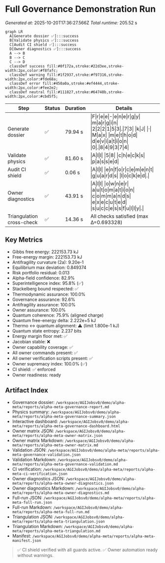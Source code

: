 # Full Governance Demonstration Run
*Generated at:* 2025-10-20T17:36:27.566Z
*Total runtime:* 205.52 s

```mermaid
graph LR
  A[Generate dossier ✅]:::success
  B[Validate physics ✅]:::success
  C[Audit CI shield ✅]:::success
  D[Owner diagnostics ✅]:::success
  A --> B
  B --> C
  C --> D
  classDef success fill:#0f172a,stroke:#22d3ee,stroke-width:2px,color:#f8fafc;
  classDef warning fill:#1f2937,stroke:#f97316,stroke-width:2px,color:#fde68a;
  classDef error fill:#450a0a,stroke:#ef4444,stroke-width:2px,color:#fee2e2;
  classDef neutral fill:#111827,stroke:#64748b,stroke-width:2px,color:#cbd5f5;
```

| Step | Status | Duration | Details |
| --- | --- | --- | --- |
| Generate dossier | ✅ | 79.94 s | \|F\|r\|e\|e\|-\|e\|n\|e\|r\|g\|y\| \|m\|a\|r\|g\|i\|n\| \|2\|2\|2\|1\|5\|3\|.\|7\|3\| \|k\|J\| \|·\| \|M\|a\|x\| \|m\|e\|t\|h\|o\|d\| \|d\|e\|v\|i\|a\|t\|i\|o\|n\| \|0\|.\|8\|4\|9\|3\|7\|4\| |
| Validate physics | ✅ | 81.60 s | \|A\|l\|l\| \|5\|8\| \|c\|h\|e\|c\|k\|s\| \|p\|a\|s\|s\|e\|d\| |
| Audit CI shield | ✅ | 0.06 s | \|A\|l\|l\| \|e\|n\|f\|o\|r\|c\|e\|m\|e\|n\|t\| \|g\|u\|a\|r\|d\|s\| \|l\|o\|c\|k\|e\|d\|.\| |
| Owner diagnostics | ✅ | 43.91 s | \|A\|l\|l\| \|o\|w\|n\|e\|r\| \|a\|u\|t\|o\|m\|a\|t\|i\|o\|n\| \|c\|o\|m\|m\|a\|n\|d\|s\| \|e\|x\|e\|c\|u\|t\|e\|d\| \|s\|u\|c\|c\|e\|s\|s\|f\|u\|l\|l\|y\|.\| |
| Triangulation cross-check | ✅ | 14.36 s | All checks satisfied (max Δ=0.693328) |

## Key Metrics
- Gibbs free energy: 222153.73 kJ
- Free-energy margin: 222153.73 kJ
- Antifragility curvature (2a): 9.20e-1
- Equilibrium max deviation: 0.849374
- Risk portfolio residual: 0.013
- Alpha-field confidence: 82.9%
- Superintelligence index: 95.8% (✅)
- Stackelberg bound respected: ✅
- Thermodynamic assurance: 100.0%
- Governance assurance: 92.6%
- Antifragility assurance: 100.0%
- Owner assurance: 100.0%
- Quantum coherence: 75.9% (aligned charge)
- Quantum free-energy delta: 2.222e+5 kJ
- Thermo ↔ quantum alignment: ⚠️ (limit 1.800e-1 kJ)
- Quantum state entropy: 2.237 bits
- Energy margin floor met: ✅
- Jacobian stable: ❌
- Owner capability coverage: ✅
- All owner commands present: ✅
- All owner verification scripts present: ✅
- Owner supremacy index: 100.0% (✅)
- CI shield: ✅ enforced
- Owner readiness: ready

## Artifact Index
- Governance dossier: `/workspace/AGIJobsv0/demo/alpha-meta/reports/alpha-meta-governance-report.md`
- Physics summary: `/workspace/AGIJobsv0/demo/alpha-meta/reports/alpha-meta-governance-summary.json`
- Interactive dashboard: `/workspace/AGIJobsv0/demo/alpha-meta/reports/alpha-meta-governance-dashboard.html`
- Owner matrix JSON: `/workspace/AGIJobsv0/demo/alpha-meta/reports/alpha-meta-owner-matrix.json`
- Owner matrix Markdown: `/workspace/AGIJobsv0/demo/alpha-meta/reports/alpha-meta-owner-matrix.md`
- Validation JSON: `/workspace/AGIJobsv0/demo/alpha-meta/reports/alpha-meta-governance-validation.json`
- Validation Markdown: `/workspace/AGIJobsv0/demo/alpha-meta/reports/alpha-meta-governance-validation.md`
- CI verification: `/workspace/AGIJobsv0/demo/alpha-meta/reports/alpha-meta-ci-verification.json`
- Owner diagnostics JSON: `/workspace/AGIJobsv0/demo/alpha-meta/reports/alpha-meta-owner-diagnostics.json`
- Owner diagnostics Markdown: `/workspace/AGIJobsv0/demo/alpha-meta/reports/alpha-meta-owner-diagnostics.md`
- Full-run JSON: `/workspace/AGIJobsv0/demo/alpha-meta/reports/alpha-meta-full-run.json`
- Full-run Markdown: `/workspace/AGIJobsv0/demo/alpha-meta/reports/alpha-meta-full-run.md`
- Triangulation JSON: `/workspace/AGIJobsv0/demo/alpha-meta/reports/alpha-meta-triangulation.json`
- Triangulation Markdown: `/workspace/AGIJobsv0/demo/alpha-meta/reports/alpha-meta-triangulation.md`
- Manifest: `/workspace/AGIJobsv0/demo/alpha-meta/reports/alpha-meta-manifest.json`

> ✅ CI shield verified with all guards active.
> ✅ Owner automation ready without warnings.